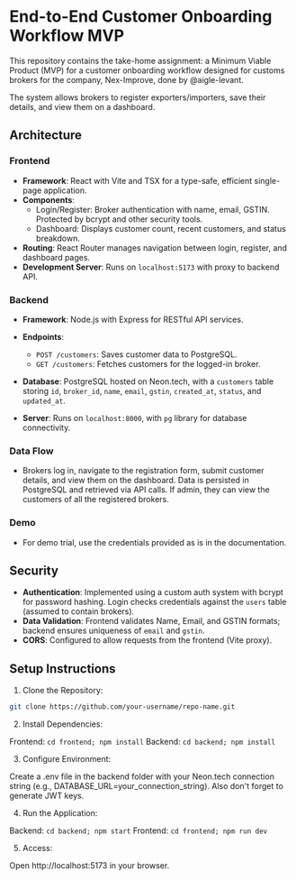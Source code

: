 # End-to-End Customer Onboarding Workflow MVP

This repository contains the take-home assignment: a Minimum Viable Product (MVP) for a customer onboarding workflow designed for customs brokers for the company, Nex-Improve, done by @aigle-levant.

The system allows brokers to register exporters/importers, save their details, and view them on a dashboard.

## Architecture

### Frontend

- **Framework**: React with Vite and TSX for a type-safe, efficient single-page application.
- **Components**:
  - Login/Register: Broker authentication with name, email, GSTIN. Protected by bcrypt and other security tools.
  - Dashboard: Displays customer count, recent customers, and status breakdown.
- **Routing**: React Router manages navigation between login, register, and dashboard pages.
- **Development Server**: Runs on `localhost:5173` with proxy to backend API.

### Backend

- **Framework**: Node.js with Express for RESTful API services.
- **Endpoints**:
  - `POST /customers`: Saves customer data to PostgreSQL.
  - `GET /customers`: Fetches customers for the logged-in broker.

- **Database**: PostgreSQL hosted on Neon.tech, with a `customers` table storing `id`, `broker_id`, `name`, `email`, `gstin`, `created_at`, `status`, and `updated_at`.
- **Server**: Runs on `localhost:8000`, with `pg` library for database connectivity.

### Data Flow

- Brokers log in, navigate to the registration form, submit customer details, and view them on the dashboard. Data is persisted in PostgreSQL and retrieved via API calls. If admin, they can view the customers of all the registered brokers.

### Demo

- For demo trial, use the credentials provided as is in the documentation.

## Security

- **Authentication**: Implemented using a custom auth system with bcrypt for password hashing. Login checks credentials against the `users` table (assumed to contain brokers).
- **Data Validation**: Frontend validates Name, Email, and GSTIN formats; backend ensures uniqueness of `email` and `gstin`.
- **CORS**: Configured to allow requests from the frontend (Vite proxy).

## Setup Instructions

1. Clone the Repository:
```bash
git clone https://github.com/your-username/repo-name.git
```

2. Install Dependencies:

Frontend: ``cd frontend; npm install``
Backend: ``cd backend; npm install``

3. Configure Environment:

Create a .env file in the backend folder with your Neon.tech connection string (e.g., DATABASE_URL=your_connection_string). Also don't forget to generate JWT keys.

4. Run the Application:

Backend: ``cd backend; npm start``
Frontend: ``cd frontend; npm run dev``

5. Access:

Open http://localhost:5173 in your browser.
